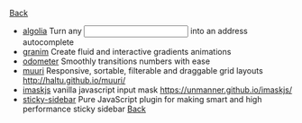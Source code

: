 [Back](./)

+ [algolia](https://github.com/algolia/places) Turn any <input> into an address autocomplete
+ [granim](https://github.com/sarcadass/granim.js) Create fluid and interactive gradients animations
+ [odometer](https://github.com/HubSpot/odometer) Smoothly transitions numbers with ease
+ [muuri](https://github.com/haltu/muuri) Responsive, sortable, filterable and draggable grid layouts http://haltu.github.io/muuri/
+ [imaskjs](https://github.com/uNmAnNeR/imaskjs) vanilla javascript input mask https://unmanner.github.io/imaskjs/
+ [sticky-sidebar](https://github.com/abouolia/sticky-sidebar) Pure JavaScript plugin for making smart and high performance sticky sidebar
[Back](./)
